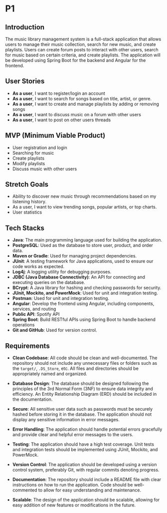 # P1

## Introduction


The music library management system is a full-stack application that allows users to manage their music collection, search for new music, 
and create playlists. Users can create forum posts to interact with other users, search for music based on certain criteria, and create playlists. 
The application will be developed using Spring Boot for the backend and Angular for the frontend.


## User Stories

- **As a user**, I want to register/login an account
- **As a user**, I want to search for songs based on title, artist, or genre.
- **As a user**, I want to create and manage playlists by adding or removing songs
- **As a user**, I want to discuss music on a forum with other users
- **As a user**, I want to post on other users threads

## MVP (Minimum Viable Product)

- User registration and login
- Searching for music
- Create playlists
- Modify playlists
- Discuss music with other users

## Stretch Goals

- Ability to discover new music through recommendations based on my listening history.
- As a user, I want to view trending songs, popular artists, or top charts.
- User statistics

## Tech Stacks

- **Java**: The main programming language used for building the application.
- **PostgreSQL**: Used as the database to store user, product, and order data.
- **Maven or Gradle**: Used for managing project dependencies.
- **JUnit**: A testing framework for Java applications, used to ensure our code works as expected.
- **Log4j**: A logging utility for debugging purposes.
- **JDBC (Java Database Connectivity)**: An API for connecting and executing queries on the database.
- **BCrypt**: A Java library for hashing and checking passwords for security.
- **JUnit, Mockito, and PowerMock**: Used for unit and integration testing.
- **Postman**: Used for unit and integration testing.
- **Angular**: Develop the frontend using Angular, including components, services, and routing
- **Public API**: Spotify API
- **Spring Boot**: Build RESTful APIs using Spring Boot to handle backend operations
- **Git and GitHub**: Used for version control.

## Requirements

- **Clean Codebase**: All code should be clean and well-documented. The repository should not include any unnecessary files or folders such as the `target/`, `.DS_Store`, etc. All files and directories should be appropriately named and organized.

- **Database Design**: The database should be designed following the principles of the 3rd Normal Form (3NF) to ensure data integrity and efficiency. An Entity Relationship Diagram (ERD) should be included in the documentation.

- **Secure**: All sensitive user data such as passwords must be securely hashed before storing it in the database. The application should not display any sensitive information in error messages.

- **Error Handling**: The application should handle potential errors gracefully and provide clear and helpful error messages to the users.

- **Testing**: The application should have a high test coverage. Unit tests and integration tests should be implemented using JUnit, Mockito, and PowerMock.

- **Version Control**: The application should be developed using a version control system, preferably Git, with regular commits denoting progress.

- **Documentation**: The repository should include a README file with clear instructions on how to run the application. Code should be well-commented to allow for easy understanding and maintenance.

- **Scalable**: The design of the application should be scalable, allowing for easy addition of new features or modifications in the future.

